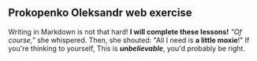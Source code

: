 ## Prokopenko Oleksandr web exercise

Writing in Markdown is not that hard!
**I will complete these lessons!**
_"Of course,"_ she whispered. Then, she shouted: "All I need is **a little moxie**!"
If you're thinking to yourself, This is **_unbelievable_**, you'd probably be right.
